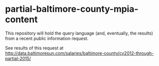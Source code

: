 # partial-baltimore-county-mpia-content
This repository will hold the query language (and, eventually, the results) from a recent public information request.

See results of this request at http://data.baltimoresun.com/salaries/baltimore-county/cy2012-through-partial-2015/
